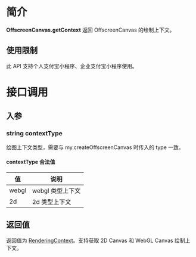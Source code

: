 
# 简介
**OffscreenCanvas.getContext** 返回 OffscreenCanvas 的绘制上下文。

## 使用限制
此 API 支持个人支付宝小程序、企业支付宝小程序使用。

# 接口调用

## 入参

### string contextType
绘图上下文类型，需要与 my.createOffscreenCanvas 时传入的 type 一致。

#### contextType 合法值
| **值** | **说明** |
| --- | --- |
| webgl | webgl 类型上下文 |
| 2d | 2d 类型上下文 |


## 返回值
返回值为 [RenderingContext](https://opendocs.alipay.com/mini/01w0it)。支持获取 2D Canvas 和 WebGL Canvas 绘制上下文。

